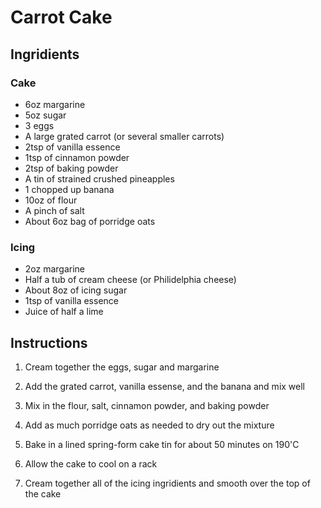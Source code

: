 # Carrot Cake

## Ingridients

### Cake

* 6oz margarine
* 5oz sugar
* 3 eggs
* A large grated carrot (or several smaller carrots)
* 2tsp of vanilla essence
* 1tsp of cinnamon powder
* 2tsp of baking powder
* A tin of strained crushed pineapples
* 1 chopped up banana
* 10oz of flour
* A pinch of salt
* About 6oz bag of porridge oats

### Icing

* 2oz margarine
* Half a tub of cream cheese (or Philidelphia cheese)
* About 8oz of icing sugar
* 1tsp of vanilla essence
* Juice of half a lime

## Instructions

1. Cream together the eggs, sugar and margarine
2. Add the grated carrot, vanilla essense, and the banana and mix well
3. Mix in the flour, salt, cinnamon powder, and baking powder
4. Add as much porridge oats as needed to dry out the mixture
5. Bake in a lined spring-form cake tin for about 50 minutes on 190'C

6. Allow the cake to cool on a rack
7. Cream together all of the icing ingridients and smooth over the top of the cake